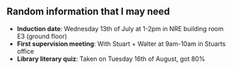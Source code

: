 ## Random information that I may need

* **Induction date**: Wednesday 13th of July at 1-2pm in NRE building room E3 (ground floor)
* **First supervision meeting**: With Stuart + Walter at 9am-10am in Stuarts office
* **Library literary quiz**: Taken on Tuesday 16th of August, got 80%